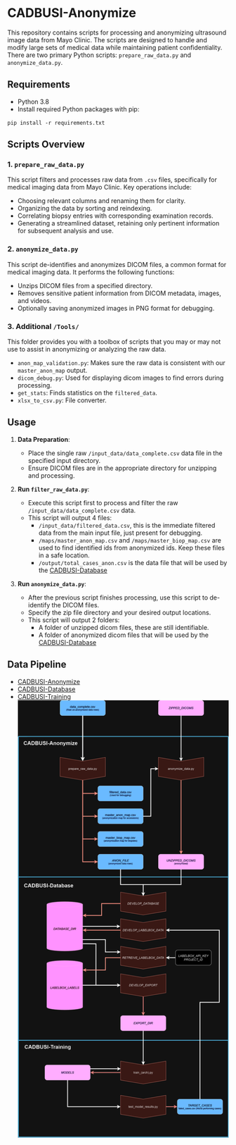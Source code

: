 # CADBUSI-Anonymize

This repository contains scripts for processing and anonymizing ultrasound image data from Mayo Clinic. The scripts are designed to handle and modify large sets of medical data while maintaining patient confidentiality. There are two primary Python scripts: `prepare_raw_data.py` and `anonymize_data.py`.

## Requirements

- Python 3.8
- Install required Python packages with pip:

```
pip install -r requirements.txt
```

## Scripts Overview

### 1. `prepare_raw_data.py`

This script filters and processes raw data from `.csv` files, specifically for medical imaging data from Mayo Clinic. Key operations include:

- Choosing relevant columns and renaming them for clarity.
- Organizing the data by sorting and reindexing.
- Correlating biopsy entries with corresponding examination records.
- Generating a streamlined dataset, retaining only pertinent information for subsequent analysis and use.

### 2. `anonymize_data.py`

This script de-identifies and anonymizes DICOM files, a common format for medical imaging data. It performs the following functions:

- Unzips DICOM files from a specified directory.
- Removes sensitive patient information from DICOM metadata, images, and videos.
- Optionally saving anonymized images in PNG format for debugging.

### 3. Additional `/Tools/`

This folder provides you with a toolbox of scripts that you may or may not use to assist in anonymizing or analyzing the raw data.

- `anon_map_validation.py`: Makes sure the raw data is consistent with our `master_anon_map` output.
- `dicom_debug.py`: Used for displaying dicom images to find errors during processing.
- `get_stats`: Finds statistics on the `filtered_data`.
- `xlsx_to_csv.py`: File converter.

## Usage

1. **Data Preparation**: 
   - Place the single raw `/input_data/data_complete.csv` data file in the specified input directory.
   - Ensure DICOM files are in the appropriate directory for unzipping and processing.

2. **Run `filter_raw_data.py`**: 
   - Execute this script first to process and filter the raw `/input_data/data_complete.csv` data.
   - This script will output 4 files:
      - `/input_data/filtered_data.csv`, this is the immediate filtered data from the main input file, just present for debugging.
      - `/maps/master_anon_map.csv` and `/maps/master_biop_map.csv` are used to find identified ids from anonymized ids. Keep these files in a safe location.  
      - `/output/total_cases_anon.csv` is the data file that will be used by the [CADBUSI-Database](https://github.com/Poofy1/CADBUSI-Database)

3. **Run `anonymize_data.py`**: 
   - After the previous script finishes processing, use this script to de-identify the DICOM files.
   - Specify the zip file directory and your desired output locations.
   - This script will output 2 folders:
      - A folder of unzipped dicom files, these are still identifiable.
      - A folder of anonymized dicom files that will be used by the [CADBUSI-Database](https://github.com/Poofy1/CADBUSI-Database)
    
## Data Pipeline
- [CADBUSI-Anonymize](https://github.com/Poofy1/CADBUSI-Anonymize)
- [CADBUSI-Database](https://github.com/Poofy1/CADBUSI-Database)
- [CADBUSI-Training](https://github.com/Poofy1/CADBUSI-Training)
![CASBUSI Pipeline](https://raw.githubusercontent.com/Poofy1/CADBUSI-Database/main/pipeline/CADBUSI-Pipeline.png)

